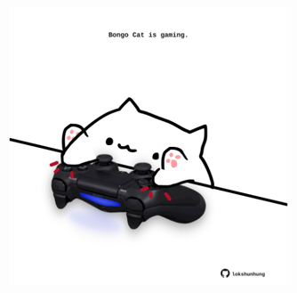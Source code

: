 <!-- built at 22/05/2023, 04:00:53 UTC -->
<p align="center">
  <img width="500" height="500" src="./ReadmeImage.svg">
</p>
